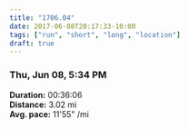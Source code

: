 ```yaml
---
title: "1706.04"
date: 2017-06-08T20:17:33-10:00
tags: ["run", "short", "long", "location"]
draft: true
---
```


### Thu, Jun 08, 5:34 PM

**Duration:** 00:36:06  
**Distance:** 3.02 mi  
**Avg. pace:** 11'55" /mi